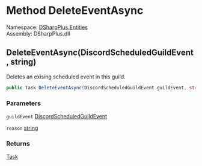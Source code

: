 # Method DeleteEventAsync

Namespace: [DSharpPlus.Entities](DSharpPlus.Entities.md)  
Assembly: DSharpPlus.dll

## <a id="DSharpPlus_Entities_DiscordGuild_DeleteEventAsync_DSharpPlus_Entities_DiscordScheduledGuildEvent_System_String_"></a>DeleteEventAsync\(DiscordScheduledGuildEvent, string\)

Deletes an exising scheduled event in this guild.

```csharp
public Task DeleteEventAsync(DiscordScheduledGuildEvent guildEvent, string reason = null)
```

### Parameters

`guildEvent` [DiscordScheduledGuildEvent](DSharpPlus.Entities.DiscordScheduledGuildEvent.md)

`reason` [string](https://learn.microsoft.com/dotnet/api/system.string)

### Returns

[Task](https://learn.microsoft.com/dotnet/api/system.threading.tasks.task)


